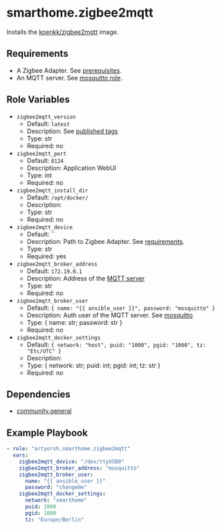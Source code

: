 # smarthome.zigbee2mqtt

Installs the [koenkk/zigbee2mqtt](https://hub.docker.com/r/koenkk/zigbee2mqtt/) image.

## Requirements

- A Zigbee Adapter. See [prerequisites](https://www.zigbee2mqtt.io/guide/getting-started/#prerequisites).
- An MQTT server. See [mosquitto role](../mosquitto/readme.md).

## Role Variables

- `zigbee2mqtt_version`
  - Default: `latest`
  - Description: See [published tags](https://hub.docker.com/r/koenkk/zigbee2mqtt/tags)
  - Type: str
  - Required: no
- `zigbee2mqtt_port`
  - Default: `8124`
  - Description: Application WebUI
  - Type: int
  - Required: no
- `zigbee2mqtt_install_dir`
  - Default: `/opt/docker/`
  - Description:
  - Type: str
  - Required: no
- `zigbee2mqtt_device`
  - Default: ``
  - Description: Path to Zigbee Adapter. See [requirements](#requirements).
  - Type: str
  - Required: yes
- `zigbee2mqtt_broker_address`
  - Default: `172.19.0.1`
  - Description: Address of the [MQTT server](../mosquitto/readme.md#example-playbook)
  - Type: str
  - Required: no
- `zigbee2mqtt_broker_user`
  - Default: `{ name: "{{ ansible_user }}", password: "mosquitto" }`
  - Description: Auth user of the MQTT server. See [mosquitto](../mosquitto/readme.md#role-variables)
  - Type: { name: str; password: str }
  - Required: no
- `zigbee2mqtt_docker_settings`
  - Default: `{ network: "host", puid: "1000", pgid: "1000", tz: "Etc/UTC" }`
  - Description:
  - Type: { network: str; puid: int; pgid: int; tz: str }
  - Required: no

## Dependencies

- [community.general](https://docs.ansible.com/ansible/latest/collections/community/general/index.html)

## Example Playbook

```yaml
- role: "artyorsh.smarthome.zigbee2mqtt"
  vars:
    zigbee2mqtt_device: "/dev/ttyUSB0"
    zigbee2mqtt_broker_address: "mosquitto"
    zigbee2mqtt_broker_user:
      name: "{{ ansible_user }}"
      password: "changeme"
    zigbee2mqtt_docker_settings:
      network: "smarthome"
      puid: 1000
      pgid: 1000
      tz: "Europe/Berlin"
```
